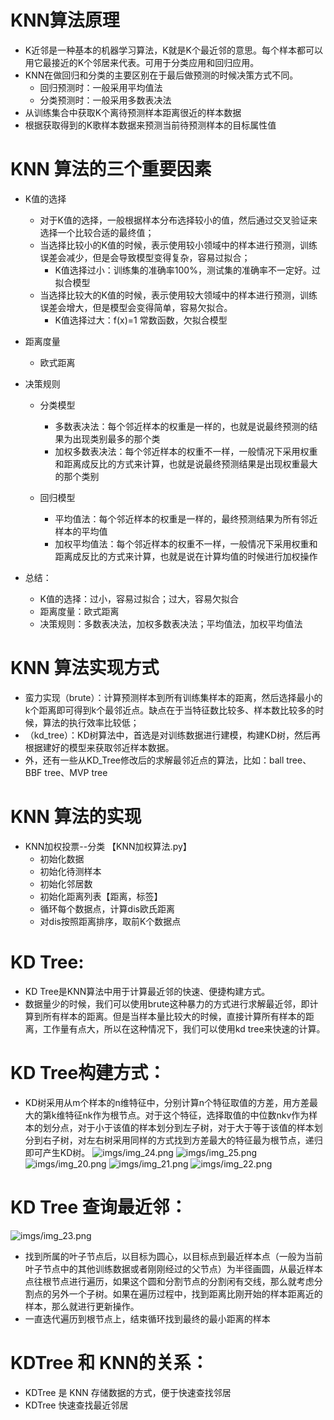 # KNN算法原理
- K近邻是一种基本的机器学习算法，K就是K个最近邻的意思。每个样本都可以用它最接近的K个邻居来代表。可用于分类应用和回归应用。
- KNN在做回归和分类的主要区别在于最后做预测的时候决策方式不同。
  - 回归预测时：一般采用平均值法
  - 分类预测时：一般采用多数表决法
- 从训练集合中获取K个离待预测样本距离很近的样本数据
- 根据获取得到的K歌样本数据来预测当前待预测样本的目标属性值

# KNN 算法的三个重要因素
- K值的选择
  - 对于K值的选择，一般根据样本分布选择较小的值，然后通过交叉验证来选择一个比较合适的最终值；
  - 当选择比较小的K值的时候，表示使用较小领域中的样本进行预测，训练误差会减少，但是会导致模型变得复杂，容易过拟合；
    - K值选择过小：训练集的准确率100%，测试集的准确率不一定好。过拟合模型
  - 当选择比较大的K值的时候，表示使用较大领域中的样本进行预测，训练误差会增大，但是模型会变得简单，容易欠拟合。
    - K值选择过大：f(x)=1 常数函数，欠拟合模型

- 距离度量
  - 欧式距离

- 决策规则
  - 分类模型
    - 多数表决法：每个邻近样本的权重是一样的，也就是说最终预测的结果为出现类别最多的那个类
    - 加权多数表决法：每个邻近样本的权重不一样，一般情况下采用权重和距离成反比的方式来计算，也就是说最终预测结果是出现权重最大的那个类别
    
  - 回归模型
    - 平均值法：每个邻近样本的权重是一样的，最终预测结果为所有邻近样本的平均值
    - 加权平均值法：每个邻近样本的权重不一样，一般情况下采用权重和距离成反比的方式来计算，也就是说在计算均值的时候进行加权操作
- 总结：
  - K值的选择：过小，容易过拟合；过大，容易欠拟合
  - 距离度量：欧式距离
  - 决策规则：多数表决法，加权多数表决法；平均值法，加权平均值法

# KNN 算法实现方式
- 蛮力实现（brute）：计算预测样本到所有训练集样本的距离，然后选择最小的k个距离即可得到k个最邻近点。缺点在于当特征数比较多、样本数比较多的时候，算法的执行效率比较低；
- （kd_tree）：KD树算法中，首选是对训练数据进行建模，构建KD树，然后再根据建好的模型来获取邻近样本数据。
- 外，还有一些从KD_Tree修改后的求解最邻近点的算法，比如：ball tree、BBF tree、MVP tree

# KNN 算法的实现
  - KNN加权投票--分类 【KNN加权算法.py】
    - 初始化数据
    - 初始化待测样本
    - 初始化邻居数
    - 初始化距离列表【距离，标签】
    - 循环每个数据点，计算dis欧氏距离
    - 对dis按照距离排序，取前K个数据点


	
# KD Tree:
- KD Tree是KNN算法中用于计算最近邻的快速、便捷构建方式。
- 数据量少的时候，我们可以使用brute这种暴力的方式进行求解最近邻，即计算到所有样本的距离。但是当样本量比较大的时候，直接计算所有样本的距离，工作量有点大，所以在这种情况下，我们可以使用kd tree来快速的计算。

# KD Tree构建方式：
- KD树采用从m个样本的n维特征中，分别计算n个特征取值的方差，用方差最大的第k维特征nk作为根节点。对于这个特征，选择取值的中位数nkv作为样本的划分点，对于小于该值的样本划分到左子树，对于大于等于该值的样本划分到右子树，对左右树采用同样的方式找到方差最大的特征最为根节点，递归即可产生KD树。
    ![imgs/img_24.png](image/img_24.png)
    ![imgs/img_25.png](image/img_25.png)
    ![imgs/img_20.png](image/img_20.png)
    ![imgs/img_21.png](image/img_21.png)
    ![imgs/img_22.png](image/img_22.png)
# KD Tree 查询最近邻：
 ![imgs/img_23.png](image/img_23.png)
- 找到所属的叶子节点后，以目标为圆心，以目标点到最近样本点（一般为当前叶子节点中的其他训练数据或者刚刚经过的父节点）为半径画圆，从最近样本点往根节点进行遍历，如果这个圆和分割节点的分割闲有交线，那么就考虑分割点的另外一个子树。如果在遍历过程中，找到距离比刚开始的样本距离近的样本，那么就进行更新操作。
- 一直迭代遍历到根节点上，结束循环找到最终的最小距离的样本


# KDTree 和 KNN的关系：
- KDTree 是 KNN 存储数据的方式，便于快速查找邻居
- KDTree 快速查找最近邻居